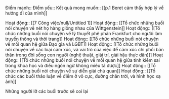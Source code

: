 

Điểm mạnh::
Điểm yếu::
Kết quả mong muốn:: [[p.1 Beret cảm thấy hợp lý về hướng đi của mình]]

Hoạt động:: [[7 Công việc/null/Untitled 1]]
Hoạt động:: [[Tổ chức những buổi nói chuyện về nét họ hàng giống nhau của Wittgenstein]]
Hoạt động:: [[Tổ chức những buổi nói chuyện về lý thuyết phê phán Frankfurt cho người làm truyền thông và thời trang]]
Hoạt động:: [[Tổ chức những buổi nói chuyện về mối quan hệ giữa Đạo gia và LGBT]]
Hoạt động:: [[Tổ chức những buổi nói chuyện về các loại cảm xúc, và vai trò của việc để cảm xúc chi phối bản thân trong đời sống con người (nghệ thuật, giải trí, giải hậu thực dân)]]
Hoạt động:: [[Tổ chức những buổi nói chuyện về mối quan hệ giữa tính kiểm sai trong khoa học và điều ngôn ngữ không miêu tả được]]
Hoạt động:: [[Tổ chức những buổi nói chuyện về sự diễn giải chủ quan]]
Hoạt động:: [[Tổ chức các buổi thảo luận về điểm ở vô cực, đường chân trời, và hình học xạ ảnh]]

Những người lỡ các buổi trước sẽ coi lại